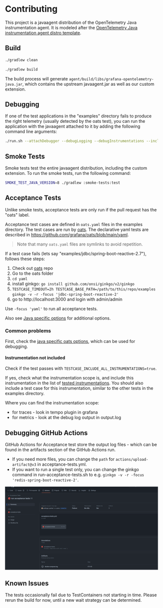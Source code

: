 # Contributing

This project is a javaagent distribution of the OpenTelemetry Java instrumentation agent.
It is modeled after the [OpenTelemetry Java instrumentation agent distro template](https://github.com/open-telemetry/opentelemetry-java-instrumentation/blob/main/examples/distro/README.md).

## Build

```sh
./gradlew clean
```

```sh
./gradlew build
```

The build process will generate `agent/build/libs/grafana-opentelemetry-java.jar`, which contains the upstream
javaagent.jar as well as our custom extension.
                      
## Debugging

If one of the test applications in the "examples" directory fails to produce the right telemetry
(usually detected by the oats test), you can run the application with the javaagent attached to it 
by adding the following command line arguments:

```sh
./run.sh --attachDebugger --debugLogging --debugInstrumentations --includeAllInstrumentations
```
        
## Smoke Tests

Smoke tests test the entire javaagent distribution, including the custom extension.
To run the smoke tests, run the following command:

```sh
SMOKE_TEST_JAVA_VERSION=8 ./gradlew :smoke-tests:test
```

## Acceptance Tests

Unlike smoke tests, acceptance tests are only run if the pull request has the "oats" label.

Acceptance test cases are defined in `oats.yaml` files in the examples directory.
The test cases are run by [oats]. The declarative yaml tests are described in https://github.com/grafana/oats/blob/main/yaml.
                                                                                 
> Note that many `oats.yaml` files are symlinks to avoid repetition.

If a test case fails (lets say "examples/jdbc/spring-boot-reactive-2.7"), follows these steps:

1. Check out [oats] repo
2. Go to the oats folder
3. `cd yaml`
4. install ginkgo: `go install github.com/onsi/ginkgo/v2/ginkgo`
5. `TESTCASE_TIMEOUT=2h TESTCASE_BASE_PATH=/path/to/this/repo/examples ginkgo -v -r -focus 'jdbc-spring-boot-reactive-2'`
6. go to http://localhost:3000 and login with admin/admin
                                                                                                                                            
Use `-focus 'yaml'` to run all acceptance tests.
                   
Also see [Java specific options](https://github.com/grafana/oats/blob/main/yaml/README.md#java-specific-options)
for additional options.

### Common problems

First, check the [java specific oats options](https://github.com/grafana/oats/tree/main/yaml#java-specific-options), 
which can be used for debugging.

#### Instrumentation not included

Check if the test passes with `TESTCASE_INCLUDE_ALL_INSTRUMENTATIONS=true`.
                                   
If yes, check what the instrumentation scope is, and include this instrumentation in the list of 
[tested instrumentations](./README.md#tested-instrumentations). 
You should also include a test case for this instrumentation, similar to the other tests in the examples directory.
    
Where you can find the instrumentation scope:
- for traces - look in tempo plugin in grafana
- for metrics - look at the debug log output in output.log
           
## Debugging GitHub Actions

GitHub Actions for Acceptance test store the output log files - which can be found in the artifacts section of the
GitHub Actions run.

- If you need more files, you can change the `path` for `actions/upload-artifact@v3` in acceptance-tests.yml.
- If you want to run a single test only, you can change the ginkgo command in run-acceptance-tests.sh to 
  e.g. `ginkgo -v -r -focus 'redis-spring-boot-reactive-2'`.

![](./docs/oats-logs.png)

## Known Issues

The tests occasionally fail due to TestContainers not starting in time.  Please rerun the build for now, until
a new wait strategy can be determined.

[oats]: https://github.com/grafana/oats
